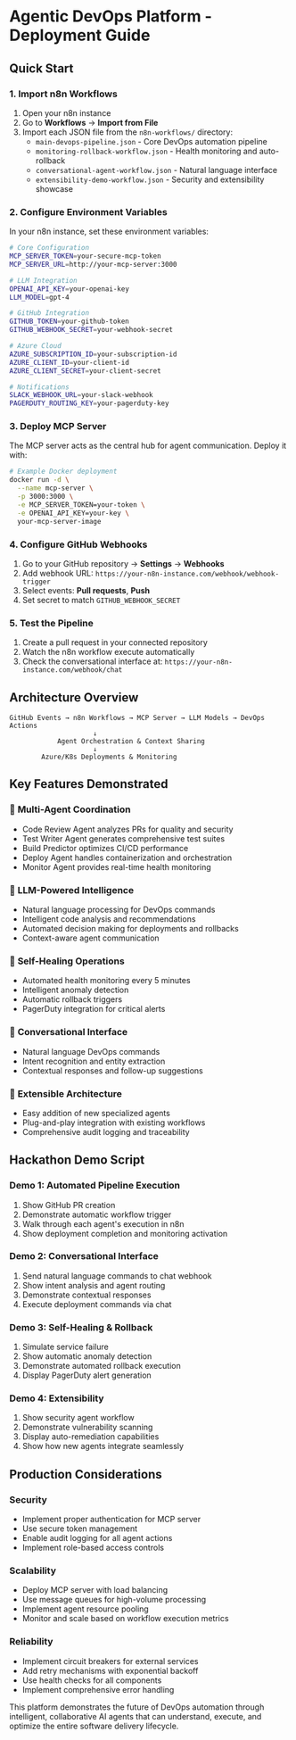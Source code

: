 # Agentic DevOps Platform - Deployment Guide

## Quick Start

### 1. Import n8n Workflows

1. Open your n8n instance
2. Go to **Workflows** → **Import from File**
3. Import each JSON file from the `n8n-workflows/` directory:
   - `main-devops-pipeline.json` - Core DevOps automation pipeline
   - `monitoring-rollback-workflow.json` - Health monitoring and auto-rollback
   - `conversational-agent-workflow.json` - Natural language interface
   - `extensibility-demo-workflow.json` - Security and extensibility showcase

### 2. Configure Environment Variables

In your n8n instance, set these environment variables:

```bash
# Core Configuration
MCP_SERVER_TOKEN=your-secure-mcp-token
MCP_SERVER_URL=http://your-mcp-server:3000

# LLM Integration
OPENAI_API_KEY=your-openai-key
LLM_MODEL=gpt-4

# GitHub Integration  
GITHUB_TOKEN=your-github-token
GITHUB_WEBHOOK_SECRET=your-webhook-secret

# Azure Cloud
AZURE_SUBSCRIPTION_ID=your-subscription-id
AZURE_CLIENT_ID=your-client-id
AZURE_CLIENT_SECRET=your-client-secret

# Notifications
SLACK_WEBHOOK_URL=your-slack-webhook
PAGERDUTY_ROUTING_KEY=your-pagerduty-key
```

### 3. Deploy MCP Server

The MCP server acts as the central hub for agent communication. Deploy it with:

```bash
# Example Docker deployment
docker run -d \
  --name mcp-server \
  -p 3000:3000 \
  -e MCP_SERVER_TOKEN=your-token \
  -e OPENAI_API_KEY=your-key \
  your-mcp-server-image
```

### 4. Configure GitHub Webhooks

1. Go to your GitHub repository → **Settings** → **Webhooks**
2. Add webhook URL: `https://your-n8n-instance.com/webhook/webhook-trigger`
3. Select events: **Pull requests**, **Push**
4. Set secret to match `GITHUB_WEBHOOK_SECRET`

### 5. Test the Pipeline

1. Create a pull request in your connected repository
2. Watch the n8n workflow execute automatically
3. Check the conversational interface at: `https://your-n8n-instance.com/webhook/chat`

## Architecture Overview

```
GitHub Events → n8n Workflows → MCP Server → LLM Models → DevOps Actions
                     ↓
            Agent Orchestration & Context Sharing
                     ↓
        Azure/K8s Deployments & Monitoring
```

## Key Features Demonstrated

### 🤖 **Multi-Agent Coordination**
- Code Review Agent analyzes PRs for quality and security
- Test Writer Agent generates comprehensive test suites
- Build Predictor optimizes CI/CD performance
- Deploy Agent handles containerization and orchestration
- Monitor Agent provides real-time health monitoring

### 🧠 **LLM-Powered Intelligence**
- Natural language processing for DevOps commands
- Intelligent code analysis and recommendations
- Automated decision making for deployments and rollbacks
- Context-aware agent communication

### 🔄 **Self-Healing Operations**
- Automated health monitoring every 5 minutes
- Intelligent anomaly detection
- Automatic rollback triggers
- PagerDuty integration for critical alerts

### 💬 **Conversational Interface**
- Natural language DevOps commands
- Intent recognition and entity extraction
- Contextual responses and follow-up suggestions

### 🔧 **Extensible Architecture**
- Easy addition of new specialized agents
- Plug-and-play integration with existing workflows
- Comprehensive audit logging and traceability

## Hackathon Demo Script

### Demo 1: Automated Pipeline Execution
1. Show GitHub PR creation
2. Demonstrate automatic workflow trigger
3. Walk through each agent's execution in n8n
4. Show deployment completion and monitoring activation

### Demo 2: Conversational Interface
1. Send natural language commands to chat webhook
2. Show intent analysis and agent routing
3. Demonstrate contextual responses
4. Execute deployment commands via chat

### Demo 3: Self-Healing & Rollback
1. Simulate service failure
2. Show automatic anomaly detection
3. Demonstrate automated rollback execution
4. Display PagerDuty alert generation

### Demo 4: Extensibility
1. Show security agent workflow
2. Demonstrate vulnerability scanning
3. Display auto-remediation capabilities
4. Show how new agents integrate seamlessly

## Production Considerations

### Security
- Implement proper authentication for MCP server
- Use secure token management
- Enable audit logging for all agent actions
- Implement role-based access controls

### Scalability
- Deploy MCP server with load balancing
- Use message queues for high-volume processing
- Implement agent resource pooling
- Monitor and scale based on workflow execution metrics

### Reliability
- Implement circuit breakers for external services
- Add retry mechanisms with exponential backoff
- Use health checks for all components
- Implement comprehensive error handling

This platform demonstrates the future of DevOps automation through intelligent, collaborative AI agents that can understand, execute, and optimize the entire software delivery lifecycle.